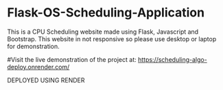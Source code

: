 # Flask-OS-Scheduling-Application
This is a CPU Scheduling website made using Flask, Javascript and Bootstrap. This website in not responsive so please use desktop or laptop for demonstration.

#Visit the live demonstration of the project at:
https://scheduling-algo-deploy.onrender.com/

DEPLOYED USING RENDER

